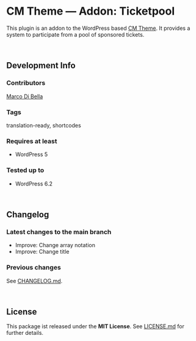 #  CM Theme &mdash; Addon: Ticketpool
This plugin is an addon to the WordPress based [CM Theme](https://github.com/mdibella-dev/cm).
It provides a system to participate from a pool of sponsored tickets.

<br>

## Development Info

### Contributors
[Marco Di Bella ](https://github.com/mdibella-dev)

### Tags
translation-ready, shortcodes

### Requires at least

* WordPress 5

### Tested up to

* WordPress 6.2

<br>

## Changelog

### Latest changes to the main branch

* Improve: Change array notation
* Improve: Change title

### Previous changes

See [CHANGELOG.md](https://github.com/mdibella-dev/cm-theme-addon-ticketpool/blob/main/CHANGELOG.md).

<br>

## License

This package ist released under the **MIT License**. See [LICENSE.md](https://github.com/mdibella-dev/cm-theme-addon-ticketpool/blob/main/LICENSE.md) for further details.
